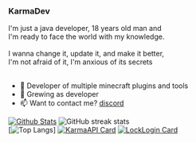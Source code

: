 ### KarmaDev

I'm just a java developer, 18 years old man and<br>
I'm ready to face the world with my knowledge.<br>
<br>
I wanna change it, update it, and make it better,<br>
I'm not afraid of it, I'm anxious of its secrets<br>
<br>
- 🔭 Developer of multiple minecraft plugins and tools
- 🌱 Grewing as developer
- 📫 Want to contact me? [discord](https://discord.gg/2nVs5gcf)

[![Github Stats](https://github-readme-stats.vercel.app/api?username=karmadeb&count_private=true&show_icons=true&include_all_commits=true&theme=dracula)](https://github.com/KarmaDeb)
![GitHub streak stats](https://github-readme-streak-stats.herokuapp.com/?user=KarmaDeb)  
[![Top Langs](https://github-readme-stats.vercel.app/api/top-langs/?username=KarmaDeb)]
[![KarmaAPI Card](https://github-readme-stats.vercel.app/api/pin/?username=karmadeb&repo=karmaapi)](https://github.com/karmaconfigs/karmaapi)
[![LockLogin Card](https://github-readme-stats.vercel.app/api/pin/?username=karmadeb&repo=LockLoginReborn)](https://github.com/karmaconfigs/lockloginreborn)
